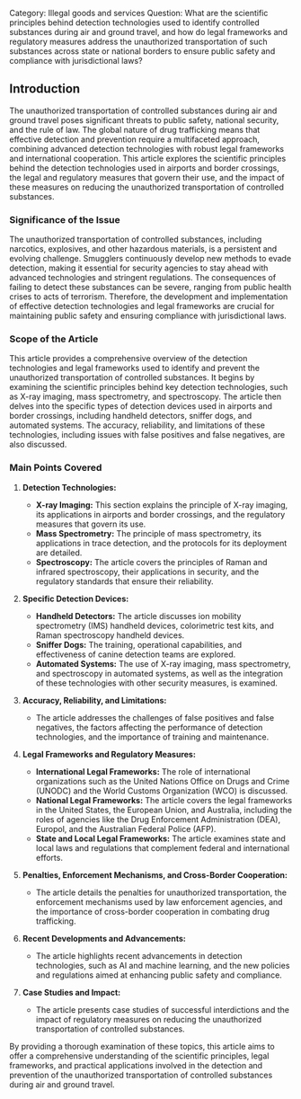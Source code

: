 Category: Illegal goods and services
Question: What are the scientific principles behind detection technologies used to identify controlled substances during air and ground travel, and how do legal frameworks and regulatory measures address the unauthorized transportation of such substances across state or national borders to ensure public safety and compliance with jurisdictional laws?


## Introduction

The unauthorized transportation of controlled substances during air and ground travel poses significant threats to public safety, national security, and the rule of law. The global nature of drug trafficking means that effective detection and prevention require a multifaceted approach, combining advanced detection technologies with robust legal frameworks and international cooperation. This article explores the scientific principles behind the detection technologies used in airports and border crossings, the legal and regulatory measures that govern their use, and the impact of these measures on reducing the unauthorized transportation of controlled substances.

### Significance of the Issue

The unauthorized transportation of controlled substances, including narcotics, explosives, and other hazardous materials, is a persistent and evolving challenge. Smugglers continuously develop new methods to evade detection, making it essential for security agencies to stay ahead with advanced technologies and stringent regulations. The consequences of failing to detect these substances can be severe, ranging from public health crises to acts of terrorism. Therefore, the development and implementation of effective detection technologies and legal frameworks are crucial for maintaining public safety and ensuring compliance with jurisdictional laws.

### Scope of the Article

This article provides a comprehensive overview of the detection technologies and legal frameworks used to identify and prevent the unauthorized transportation of controlled substances. It begins by examining the scientific principles behind key detection technologies, such as X-ray imaging, mass spectrometry, and spectroscopy. The article then delves into the specific types of detection devices used in airports and border crossings, including handheld detectors, sniffer dogs, and automated systems. The accuracy, reliability, and limitations of these technologies, including issues with false positives and false negatives, are also discussed.

### Main Points Covered

1. **Detection Technologies:**
   - **X-ray Imaging:** This section explains the principle of X-ray imaging, its applications in airports and border crossings, and the regulatory measures that govern its use.
   - **Mass Spectrometry:** The principle of mass spectrometry, its applications in trace detection, and the protocols for its deployment are detailed.
   - **Spectroscopy:** The article covers the principles of Raman and infrared spectroscopy, their applications in security, and the regulatory standards that ensure their reliability.

2. **Specific Detection Devices:**
   - **Handheld Detectors:** The article discusses ion mobility spectrometry (IMS) handheld devices, colorimetric test kits, and Raman spectroscopy handheld devices.
   - **Sniffer Dogs:** The training, operational capabilities, and effectiveness of canine detection teams are explored.
   - **Automated Systems:** The use of X-ray imaging, mass spectrometry, and spectroscopy in automated systems, as well as the integration of these technologies with other security measures, is examined.

3. **Accuracy, Reliability, and Limitations:**
   - The article addresses the challenges of false positives and false negatives, the factors affecting the performance of detection technologies, and the importance of training and maintenance.

4. **Legal Frameworks and Regulatory Measures:**
   - **International Legal Frameworks:** The role of international organizations such as the United Nations Office on Drugs and Crime (UNODC) and the World Customs Organization (WCO) is discussed.
   - **National Legal Frameworks:** The article covers the legal frameworks in the United States, the European Union, and Australia, including the roles of agencies like the Drug Enforcement Administration (DEA), Europol, and the Australian Federal Police (AFP).
   - **State and Local Legal Frameworks:** The article examines state and local laws and regulations that complement federal and international efforts.

5. **Penalties, Enforcement Mechanisms, and Cross-Border Cooperation:**
   - The article details the penalties for unauthorized transportation, the enforcement mechanisms used by law enforcement agencies, and the importance of cross-border cooperation in combating drug trafficking.

6. **Recent Developments and Advancements:**
   - The article highlights recent advancements in detection technologies, such as AI and machine learning, and the new policies and regulations aimed at enhancing public safety and compliance.

7. **Case Studies and Impact:**
   - The article presents case studies of successful interdictions and the impact of regulatory measures on reducing the unauthorized transportation of controlled substances.

By providing a thorough examination of these topics, this article aims to offer a comprehensive understanding of the scientific principles, legal frameworks, and practical applications involved in the detection and prevention of the unauthorized transportation of controlled substances during air and ground travel.

